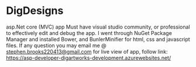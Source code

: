 # DigDesigns
asp.Net core (MVC) app
Must have visual studio community, or professional to effectively edit and debug the app. 
I went through NuGet Package Manager and installed Bower, and BunlerMinifier for html, css and javascript files.
If any question you may email me @ stephen.brooks220413@gmail.com
for live view of app, follow link: https://asp-developer-digartworks-development.azurewebsites.net/
